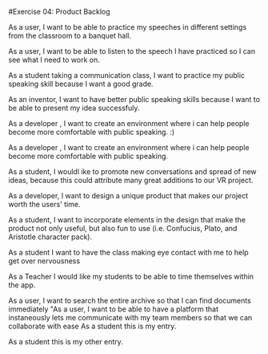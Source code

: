 #Exercise 04: Product Backlog

As a user, I want to be able to practice my speeches in different settings from the classroom to a banquet hall.

As a user, I want to be able to listen to the speech I have practiced so I can see what I need to work on.

As a student taking a communication class, I want to practice my public speaking skill because I want a good grade.

As an inventor, I want to have better public speaking skills because I want to be able to present my idea successfuly. 

As a developer , I want to create an environment where i can help people become more comfortable with public speaking. :) 

As a developer , I want to create an environment where i can help people become more comfortable with public speaking. 

As a student, I wouldl ike to promote new conversations and spread of new ideas, because this could attribute many great additions to our VR project.

As a developer, I want to design a unique product that makes our project worth the users' time.

As a student, I want to incorporate elements in the design that make the product not only useful, but also fun to use (i.e. Confucius, Plato, and Aristotle character pack).

As a student I want to have the class making eye contact with me to help get over nervousness

As a Teacher I would like my students to be able to time themselves within the app.

As a user, I want to search the entire archive so that I can find documents immediately 
"As a user, I want to be able to have a platform that instaneously lets me communicate with my team members so that   we can collaborate with ease As a student this is my entry.

As a student this is my other entry.

